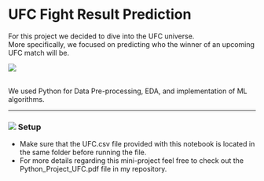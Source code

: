 # UFC Fight Result Prediction

For this project we decided to dive into the UFC universe. 
</br> More specifically, we focused on predicting who the winner of an upcoming UFC match will be. 

![](https://external-content.duckduckgo.com/iu/?u=https%3A%2F%2Fwww.zoomifier.com%2Fwp-content%2Fuploads%2F2019%2F12%2Fufc-logo.png&f=1&nofb=1)

</br> We used Python for Data Pre-processing, EDA, and implementation of ML algorithms.

-------------

### ![](https://cdn1.iconfinder.com/data/icons/material-core/20/settings-24.png) Setup

* Make sure that the UFC.csv file provided with this notebook is located in the same folder before running the file.
* For more details regarding this mini-project feel free to check out the Python_Project_UFC.pdf file in my repository.
